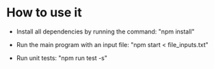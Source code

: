 # How to use it

- Install all dependencies by running the command: "npm install"

- Run the main program with an input file: "npm start < file_inputs.txt"

- Run unit tests: "npm run test -s"